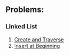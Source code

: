 ## Problems:
  
### Linked List

1) [Create and Traverse](https://github.com/lakshaygoyal425/DS-Algorithmic-Questions/blob/main/Data%20Structure/Single%20Linked%20List/Create%20and%20Traverse.cpp)
2) [Insert at Beginning](https://github.com/lakshaygoyal425/DS-Algorithmic-Questions/blob/main/Data%20Structure/Single%20Linked%20List/Insert%20at%20Beginning.cpp)
